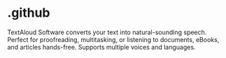 # .github
TextAloud Software converts your text into natural-sounding speech. Perfect for proofreading, multitasking, or listening to documents, eBooks, and articles hands-free. Supports multiple voices and languages.
